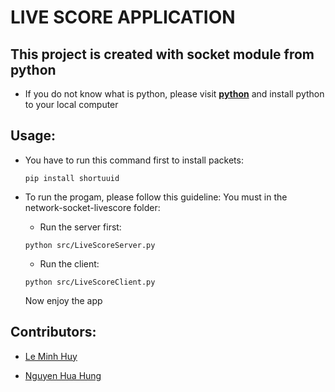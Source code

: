# LIVE SCORE APPLICATION

## This project is created with socket module from python

* If you do not know what is python, please visit **[python](https://www.python.org/)** and install python to your local computer

## Usage:

* You have to run this command first to install packets:
    ```
    pip install shortuuid
    ```

* To run the progam, please follow this guideline:
    You must in the network-socket-livescore folder:

    * Run the server first:
    ```
    python src/LiveScoreServer.py
    ```

    * Run the client:
    ```
    python src/LiveScoreClient.py
    ```

    Now enjoy the app
## Contributors:

* [Le Minh Huy](https://github.com/huyleminh)

* [Nguyen Hua Hung](https://github.com/huahungnguyen121)